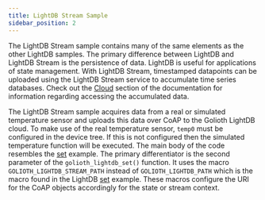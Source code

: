 ```yaml
---
title: LightDB Stream Sample
sidebar_position: 2
---
```


The LightDB Stream sample contains many of the same elements as the other LightDB samples. The primary difference between LightDB and LightDB Stream is the persistence of data. LightDB is useful for applications of state management. With LightDB Stream, timestamped datapoints can be uploaded using the LightDB Stream service to accumulate time series databases. Check out the [Cloud](https://3000-silver-wolverine-uay44tpw.ws-us21.gitpod.io/cloud/services/lightdb-stream) section of the documentation for information regarding accessing the accumulated data.

The LightDB Stream sample acquires data from a real or simulated temperature sensor and uploads this data over CoAP to the Golioth LightDB cloud. To make use of the real temperature sensor, ```temp0``` must be configured in the device tree.  If this is not configured then the simulated temperature function will be executed.  The main body of the code resembles the [set](https://github.com/golioth/zephyr-sdk/tree/main/samples/lightdb/set) example. The primary differentiator is the second parameter of the ```golioth_lightdb_set()``` function.  It uses the macro ```GOLIOTH_LIGHTDB_STREAM_PATH``` instead of ```GOLIOTH_LIGHTDB_PATH``` which is the macro found in the LightDB [set](https://github.com/golioth/zephyr-sdk/tree/main/samples/lightdb/set) example.  These macros configure the URI for the CoAP objects accordingly for the state or stream context.
